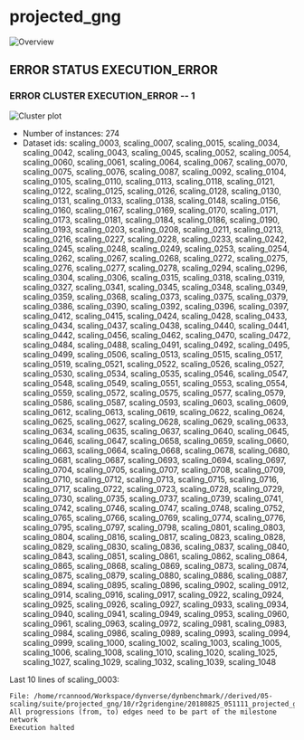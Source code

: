 # projected_gng
![Overview](projected_gng.svg)

## ERROR STATUS EXECUTION_ERROR

### ERROR CLUSTER EXECUTION_ERROR -- 1
![Cluster plot](error_class_plots/projected_gng_execution_error_1.png)

 * Number of instances: 274
 * Dataset ids: scaling_0003, scaling_0007, scaling_0015, scaling_0034, scaling_0042, scaling_0043, scaling_0045, scaling_0052, scaling_0054, scaling_0060, scaling_0061, scaling_0064, scaling_0067, scaling_0070, scaling_0075, scaling_0076, scaling_0087, scaling_0092, scaling_0104, scaling_0105, scaling_0110, scaling_0113, scaling_0118, scaling_0121, scaling_0122, scaling_0125, scaling_0126, scaling_0128, scaling_0130, scaling_0131, scaling_0133, scaling_0138, scaling_0148, scaling_0156, scaling_0160, scaling_0167, scaling_0169, scaling_0170, scaling_0171, scaling_0173, scaling_0181, scaling_0184, scaling_0186, scaling_0190, scaling_0193, scaling_0203, scaling_0208, scaling_0211, scaling_0213, scaling_0216, scaling_0227, scaling_0228, scaling_0233, scaling_0242, scaling_0245, scaling_0248, scaling_0249, scaling_0253, scaling_0254, scaling_0262, scaling_0267, scaling_0268, scaling_0272, scaling_0275, scaling_0276, scaling_0277, scaling_0278, scaling_0294, scaling_0296, scaling_0304, scaling_0306, scaling_0315, scaling_0318, scaling_0319, scaling_0327, scaling_0341, scaling_0345, scaling_0348, scaling_0349, scaling_0359, scaling_0368, scaling_0373, scaling_0375, scaling_0379, scaling_0386, scaling_0390, scaling_0392, scaling_0396, scaling_0397, scaling_0412, scaling_0415, scaling_0424, scaling_0428, scaling_0433, scaling_0434, scaling_0437, scaling_0438, scaling_0440, scaling_0441, scaling_0442, scaling_0456, scaling_0462, scaling_0470, scaling_0472, scaling_0484, scaling_0488, scaling_0491, scaling_0492, scaling_0495, scaling_0499, scaling_0506, scaling_0513, scaling_0515, scaling_0517, scaling_0519, scaling_0521, scaling_0522, scaling_0526, scaling_0527, scaling_0530, scaling_0534, scaling_0535, scaling_0546, scaling_0547, scaling_0548, scaling_0549, scaling_0551, scaling_0553, scaling_0554, scaling_0559, scaling_0572, scaling_0575, scaling_0577, scaling_0579, scaling_0586, scaling_0587, scaling_0593, scaling_0603, scaling_0609, scaling_0612, scaling_0613, scaling_0619, scaling_0622, scaling_0624, scaling_0625, scaling_0627, scaling_0628, scaling_0629, scaling_0633, scaling_0634, scaling_0635, scaling_0637, scaling_0640, scaling_0645, scaling_0646, scaling_0647, scaling_0658, scaling_0659, scaling_0660, scaling_0663, scaling_0664, scaling_0668, scaling_0678, scaling_0680, scaling_0681, scaling_0687, scaling_0693, scaling_0694, scaling_0697, scaling_0704, scaling_0705, scaling_0707, scaling_0708, scaling_0709, scaling_0710, scaling_0712, scaling_0713, scaling_0715, scaling_0716, scaling_0717, scaling_0722, scaling_0723, scaling_0728, scaling_0729, scaling_0730, scaling_0735, scaling_0737, scaling_0739, scaling_0741, scaling_0742, scaling_0746, scaling_0747, scaling_0748, scaling_0752, scaling_0765, scaling_0766, scaling_0769, scaling_0774, scaling_0776, scaling_0795, scaling_0797, scaling_0798, scaling_0801, scaling_0803, scaling_0804, scaling_0816, scaling_0817, scaling_0823, scaling_0828, scaling_0829, scaling_0830, scaling_0836, scaling_0837, scaling_0840, scaling_0843, scaling_0851, scaling_0861, scaling_0862, scaling_0864, scaling_0865, scaling_0868, scaling_0869, scaling_0873, scaling_0874, scaling_0875, scaling_0879, scaling_0880, scaling_0886, scaling_0887, scaling_0894, scaling_0895, scaling_0896, scaling_0902, scaling_0912, scaling_0914, scaling_0916, scaling_0917, scaling_0922, scaling_0924, scaling_0925, scaling_0926, scaling_0927, scaling_0933, scaling_0934, scaling_0940, scaling_0941, scaling_0949, scaling_0953, scaling_0960, scaling_0961, scaling_0963, scaling_0972, scaling_0981, scaling_0983, scaling_0984, scaling_0986, scaling_0989, scaling_0993, scaling_0994, scaling_0999, scaling_1000, scaling_1002, scaling_1003, scaling_1005, scaling_1006, scaling_1008, scaling_1010, scaling_1020, scaling_1025, scaling_1027, scaling_1029, scaling_1032, scaling_1039, scaling_1048

Last 10 lines of scaling_0003:
```
File: /home/rcannood/Workspace/dynverse/dynbenchmark//derived/05-scaling/suite/projected_gng/10/r2gridengine/20180825_051111_projected_gng_10_WkOxlKjmQl/log/log.3.e.txt
All progressions (from, to) edges need to be part of the milestone network
Execution halted
```


